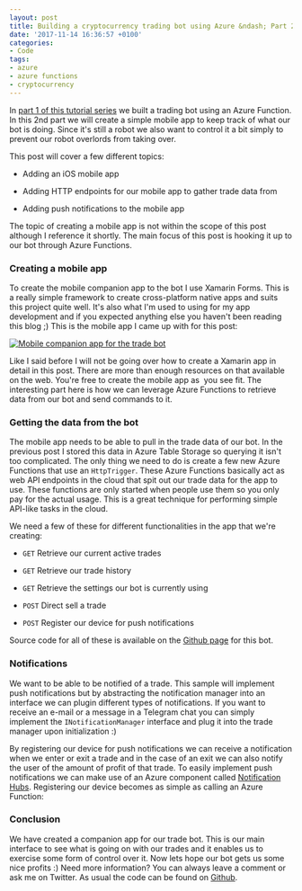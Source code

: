 ```yaml
---
layout: post
title: Building a cryptocurrency trading bot using Azure &ndash; Part 2
date: '2017-11-14 16:36:57 +0100'
categories:
- Code
tags:
- azure
- azure functions
- cryptocurrency
---
```




In [part 1 of this tutorial series](https://www.thewissen.io/building-cryptocurrency-trading-bot-using-azure-part-1/) we built a trading bot using an Azure Function. In this 2nd part we will create a simple mobile app to keep track of what our bot is doing. Since it's still a robot we also want to control it a bit simply to prevent our robot overlords from taking over.







This post will cover a few different topics:



*   Adding an iOS mobile app

*   Adding HTTP endpoints for our mobile app to gather trade data from

*   Adding push notifications to the mobile app



The topic of creating a mobile app is not within the scope of this post although I reference it shortly. The main focus of this post is hooking it up to our bot through Azure Functions.



### Creating a mobile app




To create the mobile companion app to the bot I use Xamarin Forms. This is a really simple framework to create cross-platform native apps and suits this project quite well. It's also what I'm used to using for my app development and if you expected anything else you haven't been reading this blog ;) This is the mobile app I came up with for this post:



[![Mobile companion app for the trade bot](/images/posts/app-1024x888.jpg)](/images/posts/app.jpg)



Like I said before I will not be going over how to create a Xamarin app in detail in this post. There are more than enough resources on that available on the web. You're free to create the mobile app as  you see fit. The interesting part here is how we can leverage Azure Functions to retrieve data from our bot and send commands to it.



### Getting the data from the bot




The mobile app needs to be able to pull in the trade data of our bot. In the previous post I stored this data in Azure Table Storage so querying it isn't too complicated. The only thing we need to do is create a few new Azure Functions that use an `HttpTrigger`. These Azure Functions basically act as web API endpoints in the cloud that spit out our trade data for the app to use. These functions are only started when people use them so you only pay for the actual usage. This is a great technique for performing simple API-like tasks in the cloud.



<script src="https://gist.github.com/sthewissen/d85241d8341afd9af7929383dd1f94ea.js"></script>



We need a few of these for different functionalities in the app that we're creating:



*   `GET` Retrieve our current active trades

*   `GET` Retrieve our trade history

*   `GET` Retrieve the settings our bot is currently using

*   `POST` Direct sell a trade

*   `POST` Register our device for push notifications



Source code for all of these is available on the [Github page](https://github.com/sthewissen/Mynt) for this bot.



### Notifications




We want to be able to be notified of a trade. This sample will implement push notifications but by abstracting the notification manager into an interface we can plugin different types of notifications. If you want to receive an e-mail or a message in a Telegram chat you can simply implement the `INotificationManager` interface and plug it into the trade manager upon initialization :)



<script src="https://gist.github.com/sthewissen/ad53bf8a302ab4ace6eef91e5299b51e.js"></script>



By registering our device for push notifications we can receive a notification when we enter or exit a trade and in the case of an exit we can also notify the user of the amount of profit of that trade. To easily implement push notifications we can make use of an Azure component called [Notification Hubs](https://azure.microsoft.com/en-us/services/notification-hubs/). Registering our device becomes as simple as calling an Azure Function:



<script src="https://gist.github.com/sthewissen/3fcdc2c59ccf331e2ed4d3848c718837.js"></script>



### Conclusion




We have created a companion app for our trade bot. This is our main interface to see what is going on with our trades and it enables us to exercise some form of control over it. Now lets hope our bot gets us some nice profits :) Need more information? You can always leave a comment or ask me on Twitter. As usual the code can be found on [Github](https://github.com/sthewissen/Mynt).

